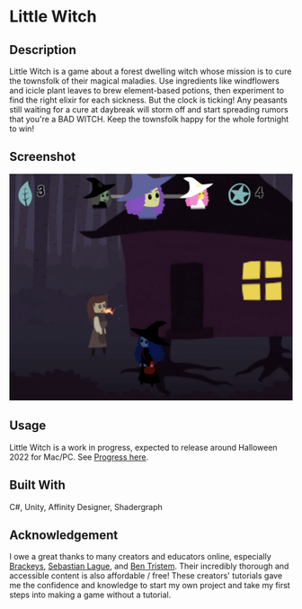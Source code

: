# Little Witch


## Description

Little Witch is a game about a forest dwelling witch whose mission is to cure the townsfolk of their magical maladies. Use ingredients like windflowers and icicle plant leaves to brew element-based potions, then experiment to find the right elixir for each sickness. But the clock is ticking! Any peasants still waiting for a cure at daybreak will storm off and start spreading rumors that you're a BAD WITCH. Keep the townsfolk happy for the whole fortnight to win!


## Screenshot    
![Screenshot](LWScreenshot.png)


## Usage

Little Witch is a work in progress, expected to release around Halloween 2022 for Mac/PC. See [Progress here](PROGRESS.md).


## Built With

C#, Unity, Affinity Designer, Shadergraph


## Acknowledgement 

I owe a great thanks to many creators and educators online, especially [Brackeys](https://www.youtube.com/channel/UCYbK_tjZ2OrIZFBvU6CCMiA), [Sebastian Lague](https://www.youtube.com/c/SebastianLague), and [Ben Tristem](https://www.udemy.com/course/unitycourse/learn/lecture/8596142?start=0#overview). Their incredibly thorough and accessible content is also affordable / free! These creators' tutorials gave me the confidence and knowledge to start my own project and take my first steps into making a game without a tutorial. 


